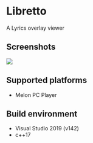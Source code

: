 # Libretto
A Lyrics overlay viewer

## Screenshots
![](https://i.imgur.com/CGXembn.gif)

## Supported platforms
- Melon PC Player

## Build environment
- Visual Studio 2019 (v142)
- c++17
